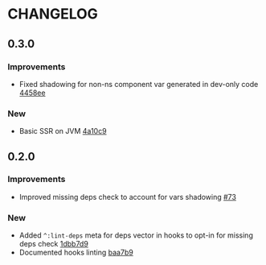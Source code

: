 # CHANGELOG

## 0.3.0

### Improvements

- Fixed shadowing for non-ns component var generated in dev-only code [4458ee](https://github.com/pitch-io/uix/commit/4458ee7c31aa87e98961140ba0fa2807f57d2de9)

### New

- Basic SSR on JVM [4a10c9](https://github.com/pitch-io/uix/commit/4a10c9b9282fadb2c58029d0786ceba77f4487f4)

## 0.2.0

### Improvements

- Improved missing deps check to account for vars shadowing [#73](https://github.com/pitch-io/uix/pull/73)

### New

- Added `^:lint-deps` meta for deps vector in hooks to opt-in for missing deps check [1dbb7d9](https://github.com/pitch-io/uix/commit/1dbb7d93d17941e3066e5d5a3029d0642868c8c0)
- Documented hooks linting [baa7b9](https://github.com/pitch-io/uix/commit/baa7b90850378102d89c4fa15022569d769c1bef)
